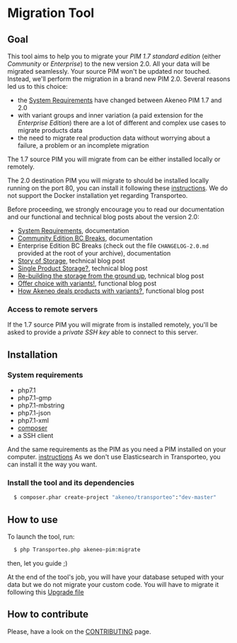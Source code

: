 # Migration Tool

## Goal

This tool aims to help you to migrate your *PIM 1.7 standard edition* (either _Community_ or _Enterprise_) to the new version 2.0. All your data will be migrated seamlessly. Your source PIM won't be updated nor touched. Instead, we'll perform the migration in a brand new PIM 2.0. Several reasons led us to this choice:
- the [System Requirements](https://docs.akeneo.com/2.0/install_pim/system_requirements/system_requirements.html) have changed between Akeneo PIM 1.7 and 2.0
- with variant groups and inner variation (a paid extension for the _Enterprise Edition_) there are a lot of different and complex use cases to migrate products data
- the need to migrate real production data without worrying about a failure, a problem or an incomplete migration

The 1.7 source PIM you will migrate from can be either installed locally or remotely. 

The 2.0 destination PIM you will migrate to should be installed locally running on the port 80, you can install it following these [instructions](https://docs.akeneo.com/latest/install_pim/manual/system_requirements/system_requirements.html).
We do not support the Docker installation yet regarding Transporteo.

Before proceeding, we strongly encourage you to read our documentation and our functional and technical blog posts about the version 2.0:
- [System Requirements](https://docs.akeneo.com/2.0/install_pim/system_requirements/system_requirements.html), documentation
- [Community Edition BC Breaks](https://github.com/akeneo/pim-community-dev/blob/master/CHANGELOG-2.0.md), documentation
- Enterprise Edition BC Breaks (check out the file `CHANGELOG-2.0.md` provided at the root of your archive), documentation
- [Story of Storage](https://medium.com/akeneo-labs/story-of-storage-9dbc27090de0), technical blog post
- [Single Product Storage?](https://medium.com/akeneo-labs/single-product-storage-28d92f35cbd7), technical blog post
- [Re-building the storage from the ground up](https://medium.com/akeneo-labs/re-building-the-storage-from-the-ground-up-d857bf497c32), technical blog post
- [Offer choice with variants!](https://medium.com/akeneo-labs/offer-choice-with-variants-8460a82fa36), functional blog post
- [How Akeneo deals products with variants?](https://medium.com/akeneo-labs/how-does-akeneo-deal-with-variants-42bcab83a879), functional blog post


### Access to remote servers

If the 1.7 source PIM you will migrate from is installed remotely, you'll be asked to provide a *private SSH key* able to connect to this server.

## Installation

### System requirements

- php7.1
- php7.1-gmp
- php7.1-mbstring
- php7.1-json
- php7.1-xml
- [composer](https://getcomposer.org/download/)
- a SSH client

And the same requirements as the PIM as you need a PIM installed on your computer. [instructions](https://docs.akeneo.com/latest/install_pim/manual/system_requirements/system_requirements.html)
As we don't use Elasticsearch in Transporteo, you can install it the way you want.

### Install the tool and its dependencies

```bash
  $ composer.phar create-project "akeneo/transporteo":"dev-master"
```

## How to use

To launch the tool, run:

```bash
  $ php Transporteo.php akeneo-pim:migrate
```

then, let you guide ;) 

At the end of the tool's job, you will have your database setuped with your data but we do not migrate your custom code.
You will have to migrate it following this [Upgrade file](./UPGRADE-2.0.md)

## How to contribute

Please, have a look on the [CONTRIBUTING](./.github/CONTRIBUTING.md) page.
